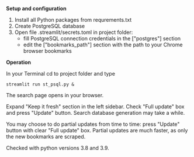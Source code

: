 **Setup and configuration**

1.	Install all Python packages from requrements.txt
2.	Create PostgreSQL database
3.	Open file .streamlit/secrets.toml in project folder:  
	- fill PostgreSQL connection credentials in the ["postgres"] section  
	- edit the ["bookmarks_path"] section with the path to your Chrome
	  browser bookmarks

**Operation**

In your Terminal cd to project folder and type

	streamlit run st_psql.py &

The search page opens in your browser.

Expand "Keep it fresh" section in the left sidebar. 
Check "Full update" box and press "Update" button. 
Search database generation may take a while.

You may choose to do partial updates from time to time: 
press "Update" button with clear "Full update" box. 
Partial updates are much faster, as only the new 
bookmarks are scraped.

Checked with python versions 3.8 and 3.9.
